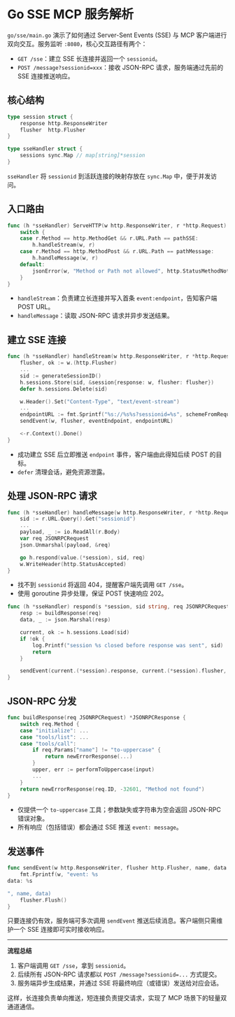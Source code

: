 
# Go SSE MCP 服务解析

`go/sse/main.go` 演示了如何通过 Server-Sent Events (SSE) 与 MCP 客户端进行双向交互。服务监听 `:8080`，核心交互路径有两个：

- `GET /sse`：建立 SSE 长连接并返回一个 `sessionid`。
- `POST /message?sessionid=xxx`：接收 JSON-RPC 请求，服务端通过先前的 SSE 连接推送响应。

## 核心结构

```go
type session struct {
    response http.ResponseWriter
    flusher  http.Flusher
}

type sseHandler struct {
    sessions sync.Map // map[string]*session
}
```

`sseHandler` 将 `sessionid` 到活跃连接的映射存放在 `sync.Map` 中，便于并发访问。

## 入口路由

```go
func (h *sseHandler) ServeHTTP(w http.ResponseWriter, r *http.Request) {
    switch {
    case r.Method == http.MethodGet && r.URL.Path == pathSSE:
        h.handleStream(w, r)
    case r.Method == http.MethodPost && r.URL.Path == pathMessage:
        h.handleMessage(w, r)
    default:
        jsonError(w, "Method or Path not allowed", http.StatusMethodNotAllowed)
    }
}
```

- `handleStream`：负责建立长连接并写入首条 `event:endpoint`，告知客户端 POST URL。
- `handleMessage`：读取 JSON-RPC 请求并异步发送结果。

## 建立 SSE 连接

```go
func (h *sseHandler) handleStream(w http.ResponseWriter, r *http.Request) {
    flusher, ok := w.(http.Flusher)
    ...
    sid := generateSessionID()
    h.sessions.Store(sid, &session{response: w, flusher: flusher})
    defer h.sessions.Delete(sid)

    w.Header().Set("Content-Type", "text/event-stream")
    ...
    endpointURL := fmt.Sprintf("%s://%s%s?sessionid=%s", schemeFromRequest(r), r.Host, pathMessage, sid)
    sendEvent(w, flusher, eventEndpoint, endpointURL)

    <-r.Context().Done()
}
```

- 成功建立 SSE 后立即推送 `endpoint` 事件，客户端由此得知后续 POST 的目标。
- `defer` 清理会话，避免资源泄露。

## 处理 JSON-RPC 请求

```go
func (h *sseHandler) handleMessage(w http.ResponseWriter, r *http.Request) {
    sid := r.URL.Query().Get("sessionid")
    ...
    payload, _ := io.ReadAll(r.Body)
    var req JSONRPCRequest
    json.Unmarshal(payload, &req)

    go h.respond(value.(*session), sid, req)
    w.WriteHeader(http.StatusAccepted)
}
```

- 找不到 `sessionid` 将返回 404，提醒客户端先调用 `GET /sse`。
- 使用 goroutine 异步处理，保证 POST 快速响应 202。

```go
func (h *sseHandler) respond(s *session, sid string, req JSONRPCRequest) {
    resp := buildResponse(req)
    data, _ := json.Marshal(resp)

    current, ok := h.sessions.Load(sid)
    if !ok {
        log.Printf("session %s closed before response was sent", sid)
        return
    }

    sendEvent(current.(*session).response, current.(*session).flusher, eventMessage, string(data))
}
```

## JSON-RPC 分发

```go
func buildResponse(req JSONRPCRequest) *JSONRPCResponse {
    switch req.Method {
    case "initialize": ...
    case "tools/list": ...
    case "tools/call":
        if req.Params["name"] != "to-uppercase" {
            return newErrorResponse(...)
        }
        upper, err := performToUppercase(input)
        ...
    }
    return newErrorResponse(req.ID, -32601, "Method not found")
}
```

- 仅提供一个 `to-uppercase` 工具；参数缺失或字符串为空会返回 JSON-RPC 错误对象。
- 所有响应（包括错误）都会通过 SSE 推送 `event: message`。

## 发送事件

```go
func sendEvent(w http.ResponseWriter, flusher http.Flusher, name, data string) {
    fmt.Fprintf(w, "event: %s
data: %s

", name, data)
    flusher.Flush()
}
```

只要连接仍有效，服务端可多次调用 `sendEvent` 推送后续消息。客户端侧只需维护一个 SSE 连接即可实时接收响应。

---

**流程总结**

1. 客户端调用 `GET /sse`，拿到 `sessionid`。
2. 后续所有 JSON-RPC 请求都以 `POST /message?sessionid=...` 方式提交。
3. 服务端异步生成结果，并通过 SSE 将最终响应（或错误）发送给对应会话。

这样，长连接负责单向推送，短连接负责提交请求，实现了 MCP 场景下的轻量双通道通信。
